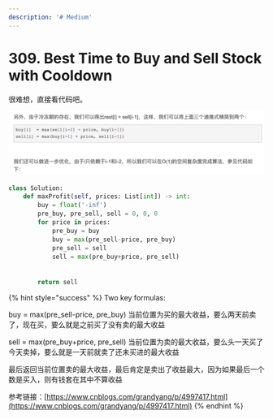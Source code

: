 ```yaml
---
description: '# Medium'
---
```


# 309. Best Time to Buy and Sell Stock with Cooldown

很难想，直接看代码吧。

![](../.gitbook/assets/1601414752232.jpg)

```python
class Solution:
    def maxProfit(self, prices: List[int]) -> int:
        buy = float('-inf')
        pre_buy, pre_sell, sell = 0, 0, 0
        for price in prices:
            pre_buy = buy
            buy = max(pre_sell-price, pre_buy)
            pre_sell = sell
            sell = max(pre_buy+price, pre_sell)

            
        return sell

```

{% hint style="success" %}
Two key formulas:

buy = max\(pre\_sell-price, pre\_buy\) 当前位置为买的最大收益，要么两天前卖了，现在买，要么就是之前买了没有卖的最大收益

sell = max\(pre\_buy+price, pre\_sell\) 当前位置为卖的最大收益，要么头一天买了今天卖掉，要么就是一天前就卖了还未买进的最大收益

最后返回当前位置卖的最大收益，最后肯定是卖出了收益最大，因为如果最后一个数是买入，则有钱套在其中不算收益

参考链接：[https://www.cnblogs.com/grandyang/p/4997417.html](https://www.cnblogs.com/grandyang/p/4997417.html)
{% endhint %}

